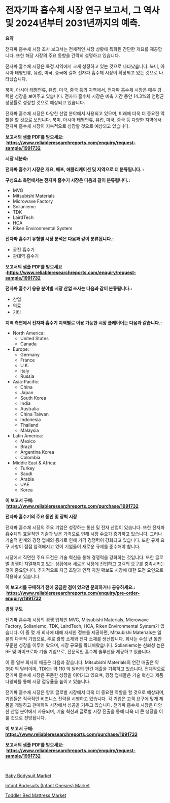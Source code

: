 <p><h1>전자기파 흡수체 시장 연구 보고서, 그 역사 및 2024년부터 2031년까지의 예측.</h1></p><p><strong>요약</strong></p>
<p><p>전자파 흡수체 시장 조사 보고서는 전체적인 시장 상황에 특화된 간단한 개요를 제공합니다. 또한 해당 시장의 주요 동향을 간략히 설명하고 있습니다.</p><p>전자파 흡수체 시장은 특정 지역에서 크게 성장하고 있는 것으로 나타났습니다. 북미, 아시아 태평언류, 유럽, 미국, 중국에 걸쳐 전자파 흡수체 시장이 확장되고 있는 것으로 나타났습니다.</p><p>북미, 아시아 태평언류, 유럽, 미국, 중국 등의 지역에서, 전자파 흡수체 시장은 매우 강력한 성장을 보여주고 있습니다. 전자파 흡수체 시장은 예측 기간 동안 14.3%의 연평균 성장률로 성장할 것으로 예상되고 있습니다.</p><p>전자파 흡수체 시장은 다양한 산업 분야에서 사용되고 있으며, 미래에 더욱 더 중요한 역할을 할 것으로 보입니다. 북미, 아시아 태평언류, 유럽, 미국, 중국 등 다양한 지역에서 전자파 흡수체 시장이 지속적으로 성장할 것으로 예상되고 있습니다.</p></p>
<p><strong>보고서의 샘플 PDF를 받으세요: &nbsp;<a href="https://www.reliableresearchreports.com/enquiry/request-sample/1991732">https://www.reliableresearchreports.com/enquiry/request-sample/1991732</a></strong></p>
<p><strong>시장 세분화:</strong></p>
<p><strong> 전자파 흡수기 시장은 개요, 배포, 애플리케이션 및 지역으로 더 분류됩니다. :</strong></p>
<p><strong>구성요소 측면에서는 전자파 흡수기 시장은 다음과 같이 분류됩니다.:</strong></p>
<p><ul><li>MVG</li><li>Mitsubishi Materials</li><li>Microwave Factory</li><li>Solianiemc</li><li>TDK</li><li>LairdTech</li><li>HCA</li><li>Riken Environmental System</li></ul></p>
<p><strong> 전자파 흡수기 유형별 시장 분석은 다음과 같이 분류됩니다.:</strong></p>
<p><ul><li>공진 흡수기</li><li>광대역 흡수기</li></ul></p>
<p><strong>보고서의 샘플 PDF를 받으세요 :<a href="https://www.reliableresearchreports.com/enquiry/request-sample/1991732">https://www.reliableresearchreports.com/enquiry/request-sample/1991732</a></strong></p>
<p><strong> 전자파 흡수기 응용 분야별 시장 산업 조사는 다음과 같이 분류됩니다.:</strong></p>
<p><ul><li>산업</li><li>의료</li><li>기타</li></ul></p>
<p><strong>지역 측면에서 전자파 흡수기 지역별로 이용 가능한 시장 플레이어는 다음과 같습니다.:</strong></p>
<p><ul>
    <li>
        North America:
        <ul>
            <li>United States</li>
            <li>Canada</li>
        </ul>
    </li>
    <li>
        Europe:
        <ul>
            <li>Germany</li>
            <li>France</li>
            <li>U.K.</li>
            <li>Italy</li>
            <li>Russia</li>
        </ul>
    </li>
    <li>
        Asia-Pacific:
        <ul>
            <li>China</li>
            <li>Japan</li>
            <li>South Korea</li>
            <li>India</li>
            <li>Australia</li>
            <li>China Taiwan</li>
            <li>Indonesia</li>
            <li>Thailand</li>
            <li>Malaysia</li>
        </ul>
    </li>
    <li>
        Latin America:
        <ul>
            <li>Mexico</li>
            <li>Brazil</li>
            <li>Argentina Korea</li>
            <li>Colombia</li>
        </ul>
    </li>
    <li>
        Middle East & Africa:
        <ul>
            <li>Turkey</li>
            <li>Saudi</li>
            <li>Arabia</li>
            <li>UAE</li>
            <li>Korea</li>
        </ul>
    </li>
    </ul></p>
<p><strong>이 보고서 구매: &nbsp;<a href="https://www.reliableresearchreports.com/purchase/1991732">https://www.reliableresearchreports.com/purchase/1991732</a></strong></p>
<p><strong>전자파 흡수기의 주요 동인 및 장벽 시장</strong></p>
<p><p>전자파 흡수체 시장의 주요 기업은 성장하는 통신 및 전자 산업이 있습니다. 또한 전자파 흡수체의 효율적인 기술과 낮은 가격으로 인해 시장 수요가 증가하고 있습니다. 그러나 기술적 한계와 경쟁 업체의 증가로 인해 가격 경쟁력이 강화되고 있습니다. 또한 규제 요구 사항이 점점 엄격해지고 있어 기업들이 새로운 규제를 준수해야 합니다.</p><p>시장에서 직면한 주요 도전은 기술 혁신을 통해 경쟁력을 강화하는 것입니다. 또한 글로벌 경쟁이 치열해지고 있는 상황에서 새로운 시장에 진입하고 고객의 요구를 충족시키는 것이 중요합니다. 추가적으로 자금 조달과 인적 자원 확보도 시장에 대한 도전 요인으로 작용하고 있습니다.</p></p>
<p><strong>이 보고서를 구매하기 전에 궁금한 점이 있으면 문의하거나 공유하세요.: &nbsp;<a href="https://www.reliableresearchreports.com/enquiry/pre-order-enquiry/1991732">https://www.reliableresearchreports.com/enquiry/pre-order-enquiry/1991732</a></strong></p>
<p><strong>경쟁 구도</strong></p>
<p><p>전기파 흡수체 시장의 경쟁 업체인 MVG, Mitsubishi Materials, Microwave Factory, Solianiemc, TDK, LairdTech, HCA, Riken Environmental System가 있습니다. 이 중 몇 개 회사에 대해 자세한 정보를 제공하면, Mitsubishi Materials는 일본의 다국적 기업으로, 주로 광학 소재와 전자 소재를 생산합니다. 회사는 수십 년 동안 꾸준한 성장을 이루어 왔으며, 시장 규모를 확대해왔습니다. Solianiemc는 신뢰성 높은 RF 및 마이크로파 기술 기업으로, 전문적인 흡수체 솔루션을 제공하고 있습니다.</p><p>이 중 일부 회사의 매출은 다음과 같습니다. Mitsubishi Materials의 연간 매출은 약 350 억 달러이며, TDK는 약 110 억 달러의 연간 매출을 기록하고 있습니다. 전체적으로 전기파 흡수체 시장은 꾸준한 성장을 이어가고 있으며, 경쟁 업체들은 기술 혁신과 제품 다양화를 통해 시장 점유율을 높이고 있습니다.</p><p>전기파 흡수체 시장은 향후 글로벌 시장에서 더욱 더 중요한 역할을 할 것으로 예상되며, 기업들은 적극적인 비즈니스 전략을 시행하고 있습니다. 각 기업은 고객 요구에 맞게 제품을 개발하고 판매하여 시장에서 성공을 거두고 있습니다. 전기파 흡수체 시장은 다양한 산업 분야에서 사용되며, 기술 혁신과 글로벌 시장 진출을 통해 더욱 더 큰 성장을 이룰 것으로 전망됩니다.</p></p>
<p><strong>이 보고서 구매: &nbsp; <a href="https://www.reliableresearchreports.com/purchase/1991732">https://www.reliableresearchreports.com/purchase/1991732</a></strong></p>
<p><strong>보고서의 샘플 PDF를 받으세요: &nbsp;<a href="https://www.reliableresearchreports.com/enquiry/request-sample/1991732">https://www.reliableresearchreports.com/enquiry/request-sample/1991732</a></strong><strong></strong></p>
<p>&nbsp;</p>
<p><p><a href="https://github.com/ashepherd82/Market-Research-Report-List-3/blob/main/baby-bodysuit-market.md">Baby Bodysuit Market</a></p><p><a href="https://github.com/okotobwrhuteie/Market-Research-Report-List-1/blob/main/infant-bodysuits-infant-onesies-market.md">Infant Bodysuits (Infant Onesies) Market</a></p><p><a href="https://github.com/irfadac/Market-Research-Report-List-2/blob/main/toddler-bed-mattress-market.md">Toddler Bed Mattress Market</a></p></p>